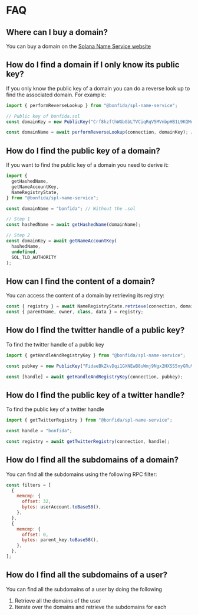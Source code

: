 # FAQ

## Where can I buy a domain?

You can buy a domain on the [Solana Name Service website](https://sns.id)

## How do I find a domain if I only know its public key?

If you only know the public key of a domain you can do a reverse look up to find the associated domain. For example:

```js
import { performReverseLookup } from "@bonfida/spl-name-service";

// Public key of bonfida.sol
const domainKey = new PublicKey("Crf8hzfthWGbGbLTVCiqRqV5MVnbpHB1L9KQMd6gsinb");

const domainName = await performReverseLookup(connection, domainKey); // bonfida
```

## How do I find the public key of a domain?

If you want to find the public key of a domain you need to derive it:

```js
import {
  getHashedName,
  getNameAccountKey,
  NameRegistryState,
} from "@bonfida/spl-name-service";

const domainName = "bonfida"; // Without the .sol

// Step 1
const hashedName = await getHashedName(domainName);

// Step 2
const domainKey = await getNameAccountKey(
  hashedName,
  undefined,
  SOL_TLD_AUTHORITY
);
```

## How can I find the content of a domain?

You can access the content of a domain by retrieving its registry:

```js
const { registry } = await NameRegistryState.retrieve(connection, domainKey);
const { parentName, owner, class, data } = registry;
```

## How do I find the twitter handle of a public key?

To find the twitter handle of a public key

```js
import { getHandleAndRegistryKey } from "@bonfida/spl-name-service";

const pubkey = new PublicKey("FidaeBkZkvDqi1GXNEwB8uWmj9Ngx2HXSS5nyGRuVFcZ");

const [handle] = await getHandleAndRegistryKey(connection, pubkey);
```

## How do I find the public key of a twitter handle?

To find the public key of a twitter handle

```js
import { getTwitterRegistry } from "@bonfida/spl-name-service";

const handle = "bonfida";

const registry = await getTwitterRegistry(connection, handle);
```

## How do I find all the subdomains of a domain?

You can find all the subdomains using the following RPC filter:

```js
const filters = [
  {
    memcmp: {
      offset: 32,
      bytes: userAccount.toBase58(),
    },
  },
  {
    memcmp: {
      offset: 0,
      bytes: parent_key.toBase58(),
    },
  },
];
```

## How do I find all the subdomains of a user?

You can find all the subdomains of a user by doing the following

1. Retrieve all the domains of the user
2. Iterate over the domains and retrieve the subdomains for each
